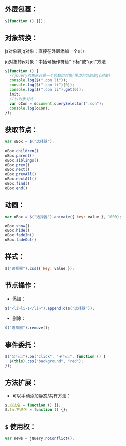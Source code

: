 ## 外层包裹：

```js
$(function () {});
```

## 对象转换：

js对象转jq对象：直接在外层添加一个`$()`  

jq对象转js对象：中括号操作符给"下标"或"get"方法
   
```js
$(function () {
  //jQuery对象永远是一个伪数组对象(里边包含的是js对象)
  console.log($(".con li"));
  console.log($(".con li")[0]);
  console.log($(".con li").get(0));
  init;
  //js对象对比
  var oCon = document.querySelector(".con");
  console.log(oCon);
});
```

## 获取节点：
```js
var oBox = $("选择器");

oBox.children()
oBox.parent()
oBox.siblings()
oBox.prev()
oBox.next()
oBox.prevAll()
oBox.nextAll()
oBox.find()
oBox.end()
```

## 动画：
```js
var oBox = $("选择器").animate({ key: value }, 1000);

oBox.show()
oBox.hide()
oBox.fadeIn()
oBox.fadeOut()
```

## 样式：
```js
$("选择器").css({ key: value });
```

## 节点操作：

- 添加：
```js
$("<li>li-1</li>").appendTo($("选择器"));
```

- 删除：
```js
$("选择器").remove();
```

## 事件委托：
```js
$("父节点").on("click", "子节点", function () {
  $(this).css("background", "red");
});
```

## 方法扩展：
- 可以手动添加静态/共有方法：
```js
$.方法名 = function () {};
$.fn.方法名 = function () {};
```

## `$` 使用权：
```js
var new$ = jQuery.noConflict();
```